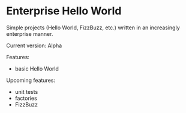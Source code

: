 # Enterprise Hello World
Simple projects (Hello World, FizzBuzz, etc.) written in an increasingly enterprise manner. 

Current version: Alpha

Features:
- basic Hello World

Upcoming features:
- unit tests
- factories
- FizzBuzz
